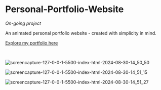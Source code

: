 # Personal-Portfolio-Website

*On-going project*

An animated personal portfolio website - created with simplicity in mind.

[Explore my portfolio here](https://kharizzakaye.github.io/)

&nbsp;

![screencapture-127-0-0-1-5500-index-html-2024-08-30-14_50_50](https://github.com/user-attachments/assets/95101f1e-a061-42be-8f77-164d089de3da)

![screencapture-127-0-0-1-5500-index-html-2024-08-30-14_51_15](https://github.com/user-attachments/assets/a1e38299-d43a-4e11-9f7e-a1565280a624)

![screencapture-127-0-0-1-5500-index-html-2024-08-30-14_51_27](https://github.com/user-attachments/assets/d78bdadc-e2b7-43d0-b262-661ce55e939f)
